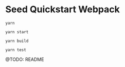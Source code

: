 # Seed Quickstart Webpack

```
yarn
```

```
yarn start
```

```
yarn build
```

```
yarn test
```

@TODO: README
